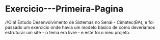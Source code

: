 # Exercicio---Primeira-Pagina
//Olá! Estudo Desenvolvimento de Sistemas no Senai - Cimatec(BA), e foi passado um exercicio onde havia um modelo básico de como deveriamos estruturar um site - o tema era livre - e este foi o meu projeto.
